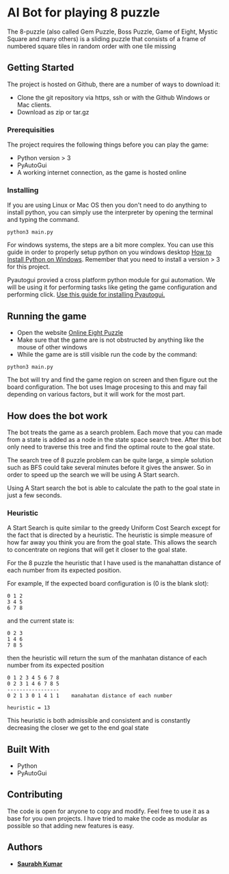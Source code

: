 # AI Bot for playing 8 puzzle

The 8-puzzle (also called Gem Puzzle, Boss Puzzle, Game of Eight, Mystic Square and many others) is a sliding puzzle that consists of a frame of numbered square tiles in random order with one tile missing

## Getting Started

The project is hosted on Github, there are a number of ways to download it:
* Clone the git repository via https, ssh or with the Github Windows or Mac clients.
* Download as zip or tar.gz

### Prerequisities

The project requires the following things before you can play the game:
* Python version > 3
* PyAutoGui
* A working internet connection, as the game is hosted online

### Installing

If you are using Linux or Mac OS then you don't need to do anything to install python, you can simply use the interpreter by opening the terminal and typing the command.

```
python3 main.py
```

For windows systems, the steps are a bit more complex. You can use this guide in order to properly setup python on you windows desktop [How to Install Python on Windows](http://www.howtogeek.com/197947/how-to-install-python-on-windows/). Remember that you need to install a version > 3 for this project.

Pyautogui provied a cross platform python module for gui automation. We will be using it for performing tasks like geting the game configuration and performing click. [Use this guide for installing Pyautogui.](https://pyautogui.readthedocs.io/en/latest/install.html)

## Running the game

* Open the website [Online Eight Puzzle](http://mypuzzle.org/sliding)
* Make sure that the game are is not obstructed by anything like the mouse of other windows
* While the game are is still visible run the code by the command:
```
python3 main.py
```
The bot will try and find the game region on screen and then figure out the board configuration. The bot uses Image procesing to this and may fail depending on various factors, but it will work for the most part.

## How does the bot work

The bot treats the game as a search problem. Each move that you can made from a state is added as a node in the state space search tree. After this bot only need to traverse this tree and find the optimal route to the goal state.

The search tree of 8 puzzle problem can be quite large, a simple solution such as BFS could take several minutes before it gives the answer. So in order to speed up the search we will be using A Start search.

Using A Start search the bot is able to calculate the path to the goal state in just a few seconds.

### Heuristic

A Start Search is quite similar to the greedy Uniform Cost Search except for the fact that is directed by a heuristic. The heuristic is simple measure of how far away you think you are from the goal state. This allows the search to concentrate on regions that will get it closer to the goal state.

For the 8 puzzle the heuristic that I have used is the manahattan distance of each number from its expected position.

For example, If the expected board configuration is (0 is the blank slot):
```
0 1 2 
3 4 5 
6 7 8
```
and the current state is:
```
0 2 3 
1 4 6
7 8 5
```
then the heuristic will return the sum of the manhatan distance of each number from its expected position
```
0 1 2 3 4 5 6 7 8
0 2 3 1 4 6 7 8 5
-----------------
0 2 1 3 0 1 4 1 1    manahatan distance of each number

heuristic = 13
```

This heuristic is both admissible and consistent and is constantly decreasing the closer we get to the end goal state
## Built With

* Python
* PyAutoGui

## Contributing

The code is open for anyone to copy and modify. Feel free to use it as a base for you own projects. I have tried to make the code as modular as possible so that adding new features is easy.
 

## Authors

* [**Saurabh Kumar**](https://github.com/saurabh-kumar-vit)
